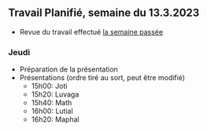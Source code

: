 ## Travail Planifié, semaine du 13.3.2023

- Revue du travail effectué [la semaine passée](Semaine7.md)


### Jeudi

- Préparation de la présentation
- Présentations (ordre tiré au sort, peut être modifié)
    - 15h00: Joti
    - 15h20: Luvaga
    - 15h40: Math
    - 16h00: Lutial
    - 16h20: Maphal